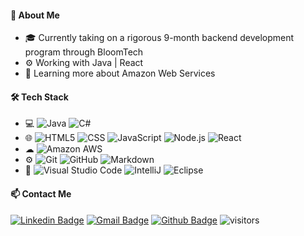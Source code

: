 #### 📌 About Me
- 🎓 Currently taking on a rigorous 9-month backend development program through BloomTech
- ⚙️ Working with Java | React
- 🌱 Learning more about Amazon Web Services

#### 🛠 Tech Stack
- 💻
  ![Java](https://img.shields.io/badge/-Java-333333?style=flat&logo=Java&logoColor=007396)
  ![C#](https://img.shields.io/badge/-C%23-333333?style=flat&logo=C%2B%2B&logoColor)
- 🌐 
  ![HTML5](https://img.shields.io/badge/-HTML5-333333?style=flat&logo=HTML5)
  ![CSS](https://img.shields.io/badge/-CSS-333333?style=flat&logo=CSS3&logoColor=1572B6)
  ![JavaScript](https://img.shields.io/badge/-JavaScript-333333?style=flat&logo=javascript)
  ![Node.js](https://img.shields.io/badge/-Node.js-333333?style=flat&logo=node.js)
  ![React](https://img.shields.io/badge/-React-333333?style=flat&logo=react) 
- ☁
  ![Amazon AWS](https://img.shields.io/badge/Amazon_AWS-333333?style=flat&logo=aws)
- ⚙️ 
  ![Git](https://img.shields.io/badge/-Git-333333?style=flat&logo=git)
  ![GitHub](https://img.shields.io/badge/-GitHub-333333?style=flat&logo=github)
  ![Markdown](https://img.shields.io/badge/-Markdown-333333?style=flat&logo=markdown)
- 🔧 
  ![Visual Studio Code](https://img.shields.io/badge/-Visual%20Studio%20Code-333333?style=flat&logo=visual-studio-code&logoColor=007ACC)
  ![IntelliJ](https://img.shields.io/badge/-IntelliJ-333333?style=flat&logo=rstudio)
  ![Eclipse](https://img.shields.io/badge/-Eclipse-333333?style=flat&logo=eclipse-ide&logoColor=2C2255)

#### 📫 Contact Me
[![Linkedin Badge](https://img.shields.io/badge/-LinkedIn-blue?style=flat-square&logo=Linkedin&logoColor=white&link=https://www.linkedin.com/in/shannon-b-sullivan/)](https://www.linkedin.com/in/shannon-b-sullivan/) 
[![Gmail Badge](https://img.shields.io/badge/-Gmail-c14438?style=flat-square&logo=Gmail&logoColor=white&link=mailto:shannonbsullivan1@gmail.com)](mailto:shannonbsullivan1@gmail.com)
[![Github Badge](https://img.shields.io/badge/-Github-232323?style=flat-square&logo=Github&logoColor=white&link=https://github.com/shannonsullivan/)](https://github.com/shannonsullivan/)
![visitors](https://visitor-badge.laobi.icu/badge?page_id=shannonsullivan)

